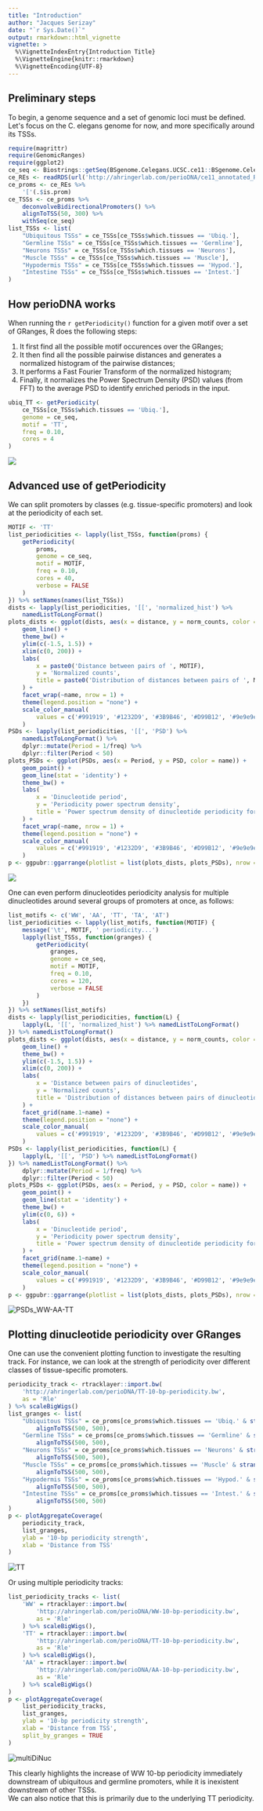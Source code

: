 ```yaml
---
title: "Introduction"
author: "Jacques Serizay"
date: "`r Sys.Date()`"
output: rmarkdown::html_vignette
vignette: >
  %\VignetteIndexEntry{Introduction Title}
  %\VignetteEngine{knitr::rmarkdown}
  %\VignetteEncoding{UTF-8}
---
```


## Preliminary steps
To begin, a genome sequence and a set of genomic loci must be defined. Let's 
focus on the C. elegans genome for now, and more specifically around its TSSs. 

```r
require(magrittr)
require(GenomicRanges)
require(ggplot2)
ce_seq <- Biostrings::getSeq(BSgenome.Celegans.UCSC.ce11::BSgenome.Celegans.UCSC.ce11)
ce_REs <- readRDS(url('http://ahringerlab.com/perioDNA/ce11_annotated_REs.rds'))
ce_proms <- ce_REs %>% 
    '['(.$is.prom) 
ce_TSSs <- ce_proms %>% 
    deconvolveBidirectionalPromoters() %>% 
    alignToTSS(50, 300) %>%
    withSeq(ce_seq)
list_TSSs <- list(
    "Ubiquitous TSSs" = ce_TSSs[ce_TSSs$which.tissues == 'Ubiq.'],
    "Germline TSSs" = ce_TSSs[ce_TSSs$which.tissues == 'Germline'], 
    "Neurons TSSs" = ce_TSSs[ce_TSSs$which.tissues == 'Neurons'], 
    "Muscle TSSs" = ce_TSSs[ce_TSSs$which.tissues == 'Muscle'], 
    "Hypodermis TSSs" = ce_TSSs[ce_TSSs$which.tissues == 'Hypod.'], 
    "Intestine TSSs" = ce_TSSs[ce_TSSs$which.tissues == 'Intest.']
)
```

## How perioDNA works

When running the `r getPeriodicity()` function for a given motif over a set of 
GRanges, R does the following steps: 

1. It first find all the possible motif occurences over the GRanges;  
2. It then find all the possible pairwise distances and generates a normalized 
histogram of the pairwise distances;  
3. It performs a Fast Fourier Transform of the normalized histogram; 
4. Finally, it normalizes the Power Spectrum Density (PSD) values (from FFT) to 
the average PSD to identify enriched periods in the input. 

```r
ubiq_TT <- getPeriodicity(
    ce_TSSs[ce_TSSs$which.tissues == 'Ubiq.'], 
    genome = ce_seq, 
    motif = 'TT', 
    freq = 0.10, 
    cores = 4
)
``` 

![](../ubiquitous-promoters_TT-periodicity.png)

## Advanced use of getPeriodicity

We can split promoters by classes (e.g. tissue-specific promoters) and 
look at the periodicity of each set. 

```r    
MOTIF <- 'TT'
list_periodicities <- lapply(list_TSSs, function(proms) {
    getPeriodicity(
        proms, 
        genome = ce_seq,
        motif = MOTIF, 
        freq = 0.10, 
        cores = 40, 
        verbose = FALSE
    )
}) %>% setNames(names(list_TSSs))
dists <- lapply(list_periodicities, '[[', 'normalized_hist') %>% 
    namedListToLongFormat()
plots_dists <- ggplot(dists, aes(x = distance, y = norm_counts, color = name)) + 
    geom_line() +
    theme_bw() + 
    ylim(c(-1.5, 1.5)) +
    xlim(c(0, 200)) +
    labs(
        x = paste0('Distance between pairs of ', MOTIF), 
        y = 'Normalized counts', 
        title = paste0('Distribution of distances between pairs of ', MOTIF)
    ) + 
    facet_wrap(~name, nrow = 1) + 
    theme(legend.position = "none") + 
    scale_color_manual(
        values = c('#991919', '#1232D9', '#3B9B46', '#D99B12', '#9e9e9e', '#D912D4')
    )
PSDs <- lapply(list_periodicities, '[[', 'PSD') %>% 
    namedListToLongFormat() %>% 
    dplyr::mutate(Period = 1/freq) %>% 
    dplyr::filter(Period < 50)
plots_PSDs <- ggplot(PSDs, aes(x = Period, y = PSD, color = name)) + 
    geom_point() + 
    geom_line(stat = 'identity') +
    theme_bw() + 
    labs(
        x = 'Dinucleotide period', 
        y = 'Periodicity power spectrum density', 
        title = 'Power spectrum density of dinucleotide periodicity for different classes of promoters'
    ) + 
    facet_wrap(~name, nrow = 1) + 
    theme(legend.position = "none") + 
    scale_color_manual(
        values = c('#991919', '#1232D9', '#3B9B46', '#D99B12', '#9e9e9e', '#D912D4')
    )
p <- ggpubr::ggarrange(plotlist = list(plots_dists, plots_PSDs), nrow = 2, ncol = 1)
```

![](../TT_tissue-specific-classes.png)

One can even perform dinucleotides periodicity analysis for multiple 
dinucleotides around several groups of promoters at once, as follows: 

```r
list_motifs <- c('WW', 'AA', 'TT', 'TA', 'AT')
list_periodicities <- lapply(list_motifs, function(MOTIF) {
    message('\t', MOTIF, ' periodicity...')
    lapply(list_TSSs, function(granges) {
        getPeriodicity(
            granges, 
            genome = ce_seq,
            motif = MOTIF,
            freq = 0.10, 
            cores = 120, 
            verbose = FALSE
        )
    })
}) %>% setNames(list_motifs)
dists <- lapply(list_periodicities, function(L) {
    lapply(L, '[[', 'normalized_hist') %>% namedListToLongFormat()
}) %>% namedListToLongFormat()
plots_dists <- ggplot(dists, aes(x = distance, y = norm_counts, color = name)) + 
    geom_line() +
    theme_bw() + 
    ylim(c(-1.5, 1.5)) +
    xlim(c(0, 200)) +
    labs(
        x = 'Distance between pairs of dinucleotides', 
        y = 'Normalized counts', 
        title = 'Distribution of distances between pairs of dinucleotides'
    ) + 
    facet_grid(name.1~name) + 
    theme(legend.position = "none") + 
    scale_color_manual(
        values = c('#991919', '#1232D9', '#3B9B46', '#D99B12', '#9e9e9e', '#D912D4')
    )
PSDs <- lapply(list_periodicities, function(L) {
    lapply(L, '[[', 'PSD') %>% namedListToLongFormat()
}) %>% namedListToLongFormat() %>% 
    dplyr::mutate(Period = 1/freq) %>% 
    dplyr::filter(Period < 50)
plots_PSDs <- ggplot(PSDs, aes(x = Period, y = PSD, color = name)) + 
    geom_point() + 
    geom_line(stat = 'identity') +
    theme_bw() + 
    ylim(c(0, 6)) + 
    labs(
        x = 'Dinucleotide period', 
        y = 'Periodicity power spectrum density', 
        title = 'Power spectrum density of dinucleotide periodicity for different classes of promoters'
    ) + 
    facet_grid(name.1~name) + 
    theme(legend.position = "none") + 
    scale_color_manual(
        values = c('#991919', '#1232D9', '#3B9B46', '#D99B12', '#9e9e9e', '#D912D4')
    )
p <- ggpubr::ggarrange(plotlist = list(plots_dists, plots_PSDs), nrow = 2, ncol = 1)
```

![PSDs_WW-AA-TT](../examples/png/dinucleotides-PSDs_WW-AA-TT-TA-AT.png)

## Plotting dinucleotide periodicity over GRanges

One can use the convenient plotting function to investigate the resulting track. 
For instance, we can look at the strength of periodicity over different classes 
of tissue-specific promoters. 

```r
periodicity_track <- rtracklayer::import.bw(
    'http://ahringerlab.com/perioDNA/TT-10-bp-periodicity.bw',
    as = 'Rle'
) %>% scaleBigWigs()
list_granges <- list(
    "Ubiquitous TSSs" = ce_proms[ce_proms$which.tissues == 'Ubiq.' & strand(ce_proms) == '+'] %>% 
        alignToTSS(500, 500),
    "Germline TSSs" = ce_proms[ce_proms$which.tissues == 'Germline' & strand(ce_proms) == '+'] %>% 
        alignToTSS(500, 500), 
    "Neurons TSSs" = ce_proms[ce_proms$which.tissues == 'Neurons' & strand(ce_proms) == '+'] %>% 
        alignToTSS(500, 500), 
    "Muscle TSSs" = ce_proms[ce_proms$which.tissues == 'Muscle' & strand(ce_proms) == '+'] %>% 
        alignToTSS(500, 500), 
    "Hypodermis TSSs" = ce_proms[ce_proms$which.tissues == 'Hypod.' & strand(ce_proms) == '+'] %>% 
        alignToTSS(500, 500), 
    "Intestine TSSs" = ce_proms[ce_proms$which.tissues == 'Intest.' & strand(ce_proms) == '+'] %>% 
        alignToTSS(500, 500)
)
p <- plotAggregateCoverage(
    periodicity_track, 
    list_granges, 
    ylab = '10-bp periodicity strength', 
    xlab = 'Distance from TSS'
)
```

![TT](../examples/png/TT-10bp-periodicity_tissue-spe-TSSs.png)

Or using multiple periodicity tracks: 

```r
list_periodicity_tracks <- list(
    'WW' = rtracklayer::import.bw(
        'http://ahringerlab.com/perioDNA/WW-10-bp-periodicity.bw',
        as = 'Rle'
    ) %>% scaleBigWigs(),
    'TT' = rtracklayer::import.bw(
        'http://ahringerlab.com/perioDNA/TT-10-bp-periodicity.bw',
        as = 'Rle'
    ) %>% scaleBigWigs(),
    'AA' = rtracklayer::import.bw(
        'http://ahringerlab.com/perioDNA/AA-10-bp-periodicity.bw',
        as = 'Rle'
    ) %>% scaleBigWigs()
)
p <- plotAggregateCoverage(
    list_periodicity_tracks, 
    list_granges, 
    ylab = '10-bp periodicity strength', 
    xlab = 'Distance from TSS', 
    split_by_granges = TRUE
)
```

![multiDiNuc](../examples/png/dinucleotides-10bp-periodicity_nuc-occ_tissue-spe-TSSs.png)

This clearly highlights the increase of WW 10-bp periodicity immediately 
downstream of ubiquitous and germline promoters, while it is 
inexistent downstream of other TSSs.  
We can also notice that this is primarily due to the underlying TT periodicity.